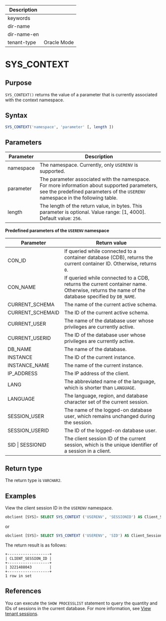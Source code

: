 | Description   |                 |
|---------------|-----------------|
| keywords      |                 |
| dir-name      |                 |
| dir-name-en   |                 |
| tenant-type   | Oracle Mode     |

# SYS_CONTEXT

## Purpose

`SYS_CONTEXT()` returns the value of a parameter that is currently associated with the context namespace.

## Syntax

```sql
SYS_CONTEXT('namespace', 'parameter' [, length ])
```

## Parameters

| Parameter | Description |
|-----------|--------------------------------------------------------------|
| namespace | The namespace. Currently, only `USERENV` is supported.  |
| parameter | The parameter associated with the namespace. For more information about supported parameters, see the predefined parameters of the `USERENV` namespace in the following table.  |
| length | The length of the return value, in bytes. This parameter is optional. Value range: \[1, 4000\]. Default value: `256`.  |

**Predefined parameters of the `USERENV` namespace**

| Parameter | Return value |
|------------------|---------------------------------------------------------|
| CON_ID | If queried while connected to a container database (CDB), returns the current container ID. Otherwise, returns `0`.  |
| CON_NAME | If queried while connected to a CDB, returns the current container name. Otherwise, returns the name of the database specified by `DB_NAME`.  |
| CURRENT_SCHEMA | The name of the current active schema.  |
| CURRENT_SCHEMAID | The ID of the current active schema.  |
| CURRENT_USER | The name of the database user whose privileges are currently active.  |
| CURRENT_USERID | The ID of the database user whose privileges are currently active.  |
| DB_NAME | The name of the database.  |
| INSTANCE | The ID of the current instance.  |
| INSTANCE_NAME | The name of the current instance.  |
| IP_ADDRESS | The IP address of the client.  |
| LANG | The abbreviated name of the language, which is shorter than `LANGUAGE`.  |
| LANGUAGE | The language, region, and database character set of the current session.  |
| SESSION_USER | The name of the logged-on database user, which remains unchanged during the session.  |
| SESSION_USERID | The ID of the logged-on database user.  |
| SID \| SESSIONID | The client session ID of the current session, which is the unique identifier of a session in a client.  |

## Return type

The return type is `VARCHAR2`.

## Examples

View the client session ID in the `USERENV` namespace.

```sql
obclient [SYS]> SELECT SYS_CONTEXT ('USERENV', 'SESSIONID') AS Client_Session_ID FROM DUAL;
```

or

```sql
obclient [SYS]> SELECT SYS_CONTEXT ('USERENV', 'SID') AS Client_Session_ID FROM DUAL;
```

The return result is as follows:

```shell
+-------------------+
| CLIENT_SESSION_ID |
+-------------------+
| 3221488043        |
+-------------------+
1 row in set
```

## References

You can execute the `SHOW PROCESSLIST` statement to query the quantity and IDs of sessions in the current database. For more information, see [View tenant sessions](../../../../../../1200.database-proxy/1500.view-tenant-sessions.md).
